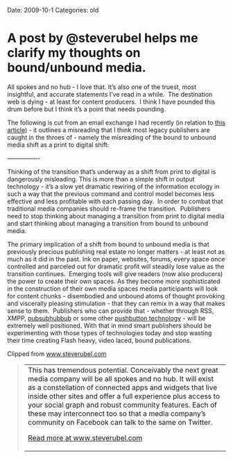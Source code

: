 Date: 2009-10-1
Categories: old

# A post by @steverubel helps me clarify my thoughts on bound/unbound media.

<div class="Clog_Commentary_Wrap">
<div class="Clog_Post_Text">

All spokes and no hub - I love that. It’s also one of the truest, most insightful, and accurate statements I’ve read in a while.  The destination web is dying - at least for content producers.  I think I have pounded this drum before but I think it’s a point that needs pounding.

The following is cut from an email exchange I had recently (in relation to <a href="http://www.poynter.org/column.asp?id=31&amp;aid=169361">this article</a>) - it outlines a misreading that I think most legacy publishers are caught in the throes of - namely the misreading of the bound to unbound media shift as a print to digital shift:

—————-

Thinking of the transition that’s underway as a shift from print to digital is dangerously misleading. This is more than a simple shift in output technology - it’s a slow yet dramatic rewiring of the information ecology in such a way that the previous command and control model becomes less effective and less profitable with each passing day.  In order to combat that traditional media companies should re-frame the transition.  Publishers need to stop thinking about managing a transition from print to digital media and start thinking about managing a transition from bound to unbound media.

The primary implication of a shift from bound to unbound media is that previously precious publishing real estate no longer matters - at least not as much as it did in the past. Ink on paper, websites, forums, every space once controlled and parceled out for dramatic profit will steadily lose value as the transition continues.  Emerging tools will give readers (now also producers) the power to create their own spaces. As they become more sophisticated in the construction of their own media spaces media participants will look for content chunks - disembodied and unbound atoms of thought provoking and viscerally pleasing stimulation - that they can remix in a way that makes sense to them.  Publishers who can provide that - whether through RSS, XMPP, <a href="http://code.google.com/p/pubsubhubbub/">pubsubhubbub</a> or some other <a href="http://dashes.com/anil/2009/07/the-pushbutton-web-realtime-becomes-real.html">pushbutton technology</a> - will be extremely well positioned. With that in mind smart publishers should be experimenting with those types of technologies today and stop wasting their time creating Flash heavy, video laced, bound publications.

</div>
</div>
<div class="Clog_Content_Outer"><!-- BEGIN_CLOG_CONTENT ID: AF973D02-253C-41BA-8B1A-6FA1B5B93318 CLOGS.CLIPMARKS.COM -->
<div class="Clog_Top_Wrap">
<div class="Clog_Source_First"><span>Clipped from <a title="http://www.steverubel.com/the-next-great-media-company-wont-have-a-web" rel="clipsource" href="http://www.steverubel.com/the-next-great-media-company-wont-have-a-web">www.steverubel.com</a></span></div>
</div>
<div class="Clog_Middle_Wrap">
<blockquote class="Clog_Content_Item" cite="http://www.steverubel.com/the-next-great-media-company-wont-have-a-web">
<table cellspacing="0" cellpadding="0">
<tbody>
<tr>
<td>This has tremendous potential. Conceivably the next great media company will be all spokes and no hub. It will exist as a constellation of connected apps and widgets that live inside other sites and offer a full experience plus access to your social graph and robust community features. Each of these may interconnect too so that a media company’s community on Facebook can talk to the same on Twitter.

<span class="Clog_Source_Button"><a title="http://www.steverubel.com/the-next-great-media-company-wont-have-a-web" rel="clipsource" href="http://www.steverubel.com/the-next-great-media-company-wont-have-a-web">Read more at www.steverubel.com</a></span></td>
</tr>
</tbody>
</table>
</blockquote>
</div>
<div class="Clog_Bottom_Wrap"></div>
</div>
